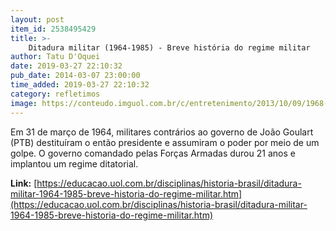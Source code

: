 ```yaml
---
layout: post
item_id: 2538495429
title: >-
    Ditadura militar (1964-1985) - Breve história do regime militar
author: Tatu D'Oquei
date: 2019-03-27 22:10:32
pub_date: 2014-03-07 23:00:00
time_added: 2019-03-27 22:10:32
category: refletimos
image: https://conteudo.imguol.com.br/c/entretenimento/2013/10/09/1968---as-atrizes-eva-todor-tonia-carrero-eva-wilma-leila-diniz-odete-lara-e-norma-bengell-em-1968-durante-a-passeata-dos-cem-mil-em-protesto-contra-a-ditadura-militar-no-brasil-no-rio-de-janeiro-1381319233039_615x300.jpg
---
```


Em 31 de março de 1964, militares contrários ao governo de João Goulart (PTB) destituíram o então presidente e assumiram o poder por meio de um golpe. O governo comandado pelas Forças Armadas durou 21 anos e implantou um regime ditatorial.

**Link:** [https://educacao.uol.com.br/disciplinas/historia-brasil/ditadura-militar-1964-1985-breve-historia-do-regime-militar.htm](https://educacao.uol.com.br/disciplinas/historia-brasil/ditadura-militar-1964-1985-breve-historia-do-regime-militar.htm)

